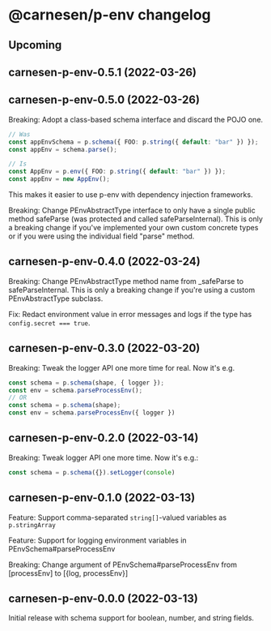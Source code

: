 # **@carnesen/p-env** changelog

## Upcoming

## carnesen-p-env-0.5.1 (2022-03-26)



## carnesen-p-env-0.5.0 (2022-03-26)

Breaking: Adopt a class-based schema interface and discard the POJO one.

```TypeScript
// Was
const appEnvSchema = p.schema({ FOO: p.string({ default: "bar" }) });
const appEnv = schema.parse();

// Is
const AppEnv = p.env({ FOO: p.string({ default: "bar" }) });
const appEnv = new AppEnv();
```

This makes it easier to use p-env with dependency injection frameworks.

Breaking: Change PEnvAbstractType interface to only have a single public method safeParse (was protected and called safeParseInternal). This is only a breaking change if you've implemented your own custom concrete types or if you were using the individual field "parse" method.

## carnesen-p-env-0.4.0 (2022-03-24)

Breaking: Change PEnvAbstractType method name from _safeParse to safeParseInternal. This is only a breaking change if you're using a custom PEnvAbstractType subclass.

Fix: Redact environment value in error messages and logs if the type has `config.secret === true`.

## carnesen-p-env-0.3.0 (2022-03-20)

Breaking: Tweak the logger API one more time for real. Now it's e.g. 
```TypeScript
const schema = p.schema(shape, { logger });
const env = schema.parseProcessEnv();
// OR
const schema = p.schema(shape);
const env = schema.parseProcessEnv({ logger })
```

## carnesen-p-env-0.2.0 (2022-03-14)

Breaking: Tweak logger API one more time. Now it's e.g.:
```TypeScript
const schema = p.schema({}).setLogger(console)
```

## carnesen-p-env-0.1.0 (2022-03-13)

Feature: Support comma-separated `string[]`-valued variables as `p.stringArray`

Feature: Support for logging environment variables in PEnvSchema#parseProcessEnv

Breaking: Change argument of PEnvSchema#parseProcessEnv from [processEnv] to [{log, processEnv}]

## carnesen-p-env-0.0.0 (2022-03-13)

Initial release with schema support for boolean, number, and string fields.
